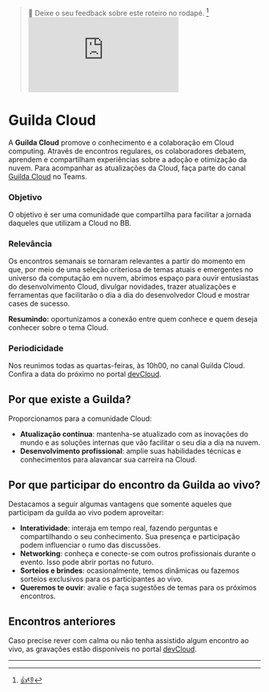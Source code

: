 > :speech_balloon: Deixe o seu feedback sobre este roteiro no rodapé. [^1]
![](https://eni.bb.com.br/eni1/matomo.php?idsite=469&amp;rec=1&amp;url=https://fontes.intranet.bb.com.br/dev/publico/roteiros/-/blob/master/comunidade/GuildasCloud.md&amp;action_name=comunidade/GuildasCloud.md)

# Guilda Cloud

A **Guilda Cloud** promove o conhecimento e a colaboração em Cloud computing. Através de encontros regulares, os colaboradores debatem, aprendem e compartilham experiências sobre a adoção e otimização da nuvem.
Para acompanhar as atualizações da Cloud, faça parte do canal [Guilda Cloud](https://teams.microsoft.com/l/team/19%3A8076e49f4ecf48e58cba38bb204bce82%40thread.tacv2/conversations?groupId=0f0983c6-1ccd-4e2b-b8f3-ab8e88331436&tenantId=ea0c2907-38d2-4181-8750-b0b190b60443) no Teams.

### Objetivo
O objetivo é ser uma comunidade que compartilha para facilitar a jornada daqueles que utilizam a Cloud no BB.

### Relevância
Os encontros semanais se tornaram relevantes a partir do momento em que, por meio de uma seleção criteriosa de temas atuais e emergentes no universo da computação em nuvem, abrimos espaço para ouvir entusiastas do desenvolvimento Cloud, divulgar novidades, trazer atualizações e ferramentas que facilitarão o dia a dia do desenvolvedor Cloud e mostrar cases de sucesso.

**Resumindo:** oportunizamos a conexão entre quem conhece e quem deseja conhecer sobre o tema Cloud.

### Periodicidade
Nos reunimos todas as quartas-feiras, às 10h00, no canal Guilda Cloud. Confira a data do próximo no portal [devCloud](https://cloud.dev.intranet.bb.com.br/guilda).

## Por que existe a Guilda?
Proporcionamos para a comunidade Cloud:

* **Atualização contínua**: mantenha-se atualizado com as inovações do mundo e as soluções internas que vão facilitar o seu dia a dia na nuvem.
* **Desenvolvimento profissional**: amplie suas habilidades técnicas e conhecimentos para alavancar sua carreira na Cloud.

## Por que participar do encontro da Guilda ao vivo?
Destacamos a seguir algumas vantagens que somente aqueles que participam da guilda ao vivo podem aproveitar:

* **Interatividade**: interaja em tempo real, fazendo perguntas e compartilhando o seu conhecimento. Sua presença e participação podem influenciar o rumo das discussões. 
* **Networking**: conheça e conecte-se com outros profissionais durante o evento. Isso pode abrir portas no futuro.
* **Sorteios e brindes**: ocasionalmente, temos dinâmicas ou fazemos sorteios exclusivos para os participantes ao vivo.
* **Queremos te ouvir**: avalie e faça sugestões de temas para os próximos encontros.

## Encontros anteriores
Caso precise rever com calma ou não tenha assistido algum encontro ao vivo, as gravações estão disponíveis no portal [devCloud](https://cloud.dev.intranet.bb.com.br/guilda).

---
[^1]: [👍👎](http://feedback.dev.intranet.bb.com.br/?origem=roteiros&url_origem=fontes.intranet.bb.com.br/dev/publico/roteiros/-/blob/master/comunidade/GuildasCloud.md&internalidade=comunidade/GuildasCloud)
